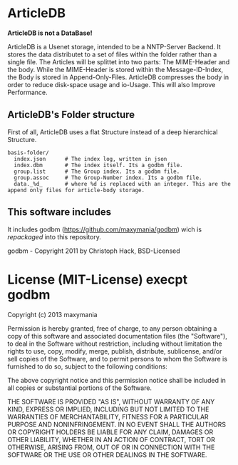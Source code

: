 # ArticleDB

**ArticleDB is not a DataBase!**

ArticleDB is a Usenet storage, intended to be a NNTP-Server Backend. It stores the
data distributet to a set of files within the folder rather than a single file.
The Articles will be splittet into two parts: The MIME-Header and the body. While the
MIME-Header is stored within the Message-ID-Index, the Body is stored in Append-Only-Files.
ArticleDB compresses the body in order to reduce disk-space usage and io-Usage. This will also
Improve Performance.

## ArticleDB's Folder structure

First of all, ArticleDB uses a flat Structure instead of a deep hierarchical Structure.

```
basis-folder/
  index.json      # The index log, written in json
  index.dbm       # The index itself. Its a godbm file.
  group.list      # The Group index. Its a godbm file.
  group.assoc     # The Group-Number index. Its a godbm file.
  data._%d_       # where %d is replaced with an integer. This are the append only files for article-body storage.
```

## This software includes

It includes godbm (https://github.com/maxymania/godbm) wich is *repackaged* into this repository.

godbm - Copyright 2011 by Christoph Hack, BSD-Licensed

# License (MIT-License) execpt godbm

Copyright (c) 2013 maxymania

Permission is hereby granted, free of charge, to any person obtaining a copy of this software
and associated documentation files (the "Software"), to deal in the Software without restriction,
including without limitation the rights to use, copy, modify, merge, publish, distribute, sublicense,
and/or sell copies of the Software, and to permit persons to whom the Software is furnished to do so,
subject to the following conditions:

The above copyright notice and this permission notice shall be included in all copies or substantial
portions of the Software.

THE SOFTWARE IS PROVIDED "AS IS", WITHOUT WARRANTY OF ANY KIND, EXPRESS OR IMPLIED, INCLUDING BUT NOT
LIMITED TO THE WARRANTIES OF MERCHANTABILITY, FITNESS FOR A PARTICULAR PURPOSE AND NONINFRINGEMENT.
IN NO EVENT SHALL THE AUTHORS OR COPYRIGHT HOLDERS BE LIABLE FOR ANY CLAIM, DAMAGES OR OTHER LIABILITY,
WHETHER IN AN ACTION OF CONTRACT, TORT OR OTHERWISE, ARISING FROM, OUT OF OR IN CONNECTION WITH THE
SOFTWARE OR THE USE OR OTHER DEALINGS IN THE SOFTWARE.
